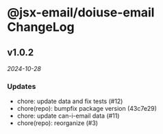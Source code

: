 # @jsx-email/doiuse-email ChangeLog

## v1.0.2

_2024-10-28_

### Updates

- chore: update data and fix tests (#12)
- chore(repo): bumpfix package version (43c7e29)
- chore: update can-i-email data (#11)
- chore(repo): reorganize (#3)
